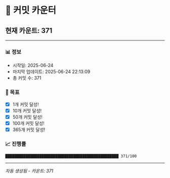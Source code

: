 # 🔢 커밋 카운터

## 현재 카운트: 371

---

### 📊 정보
- 시작일: 2025-06-24
- 마지막 업데이트: 2025-06-24 22:13:09
- 총 커밋 수: 371

### 🎯 목표
- [x] 1개 커밋 달성!
- [x] 10개 커밋 달성!
- [x] 50개 커밋 달성!
- [x] 100개 커밋 달성!
- [x] 365개 커밋 달성!

### 📈 진행률
```
██████████████████████████████████████████████████ 371/100
```

---
*자동 생성됨 - 카운트: 371*
